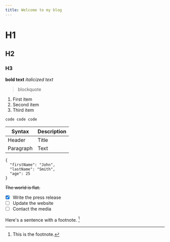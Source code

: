 ```yaml
---
title: Welcome to my blog
---
```


# H1
## H2
### H3
**bold text**
*italicized text*
> blockquote

1. First item
2. Second item
3. Third item

`code code code`

| Syntax | Description |
| ----------- | ----------- |
| Header | Title |
| Paragraph | Text | 

```
{
  "firstName": "John",
  "lastName": "Smith",
  "age": 25
}
```

~~The world is flat.~~

- [x] Write the press release
- [ ] Update the website
- [ ] Contact the media

Here's a sentence with a footnote. [^1]

[^1]: This is the footnote. 
